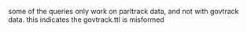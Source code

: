 some of the queries only work on parltrack data, and not with govtrack data. 
this indicates the govtrack.ttl is misformed